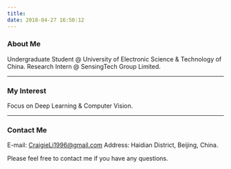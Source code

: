 ```yaml
---
title: 
date: 2018-04-27 16:50:12
---
```


### About Me

Undergraduate Student @ University of Electronic Science & Technology of China.
Research Intern @ SensingTech Group Limited.

---
### My Interest
Focus on Deep Learning & Computer Vision.

---
### Contact Me
E-mail: CraigieLi1996@gmail.com
Address: Haidian District, Beijing, China.

Please feel free to contact me if you have any questions.
